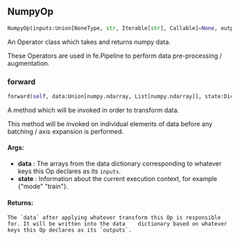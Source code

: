 ## NumpyOp
```python
NumpyOp(inputs:Union[NoneType, str, Iterable[str], Callable]=None, outputs:Union[NoneType, str, Iterable[str]]=None, mode:Union[NoneType, str, Iterable[str]]=None) -> None
```
An Operator class which takes and returns numpy data.

These Operators are used in fe.Pipeline to perform data pre-processing / augmentation.

### forward
```python
forward(self, data:Union[numpy.ndarray, List[numpy.ndarray]], state:Dict[str, Any]) -> Union[numpy.ndarray, List[numpy.ndarray]]
```
A method which will be invoked in order to transform data.

This method will be invoked on individual elements of data before any batching / axis expansion is performed.


#### Args:

* **data** :  The arrays from the data dictionary corresponding to whatever keys this Op declares as its `inputs`.
* **state** :  Information about the current execution context, for example {"mode" "train"}.

#### Returns:
    The `data` after applying whatever transform this Op is responsible for. It will be written into the data    dictionary based on whatever keys this Op declares as its `outputs`.